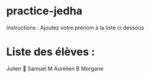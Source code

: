 # practice-jedha
Instructions : Ajoutez votre prénom à la liste ci dessous

# Liste des élèves :
Julien 🦾 
Samuel M
Aurelien B
Morgane
